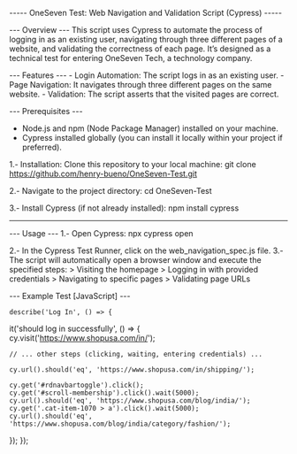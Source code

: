 ----- OneSeven Test: Web Navigation and Validation Script (Cypress) -----

--- Overview ---
This script uses Cypress to automate the process of logging in as an existing user, navigating through three different pages of a website, and validating the correctness of each page. It’s designed as a technical test for entering OneSeven Tech, a technology company.

--- Features ---
 	- Login Automation: The script logs in as an existing user.
 	- Page Navigation: It navigates through three different pages on the same website.
 	- Validation: The script asserts that the visited pages are correct.

--- Prerequisites ---
- Node.js and npm (Node Package Manager) installed on your machine.
- Cypress installed globally (you can install it locally within your project if preferred).

1.- Installation:
	Clone this repository to your local machine:
		git clone https://github.com/henry-bueno/OneSeven-Test.git

2.- Navigate to the project directory:
	cd OneSeven-Test

3.- Install Cypress (if not already installed):
	npm install cypress

------------------------------------------------


--- Usage ---
1.- Open Cypress:
	npx cypress open

2.- In the Cypress Test Runner, click on the web_navigation_spec.js file.
3.- The script will automatically open a browser window and execute the specified steps:
	> Visiting the homepage
	> Logging in with provided credentials
	> Navigating to specific pages
	> Validating page URLs


--- Example Test [JavaScript] ---

	describe('Log In', () => {
  it('should log in successfully', () => {
    cy.visit('https://www.shopusa.com/in/');

    // ... other steps (clicking, waiting, entering credentials) ...

    cy.url().should('eq', 'https://www.shopusa.com/in/shipping/');

    cy.get('#rdnavbartoggle').click();
    cy.get('#scroll-membership').click().wait(5000);
    cy.url().should('eq', 'https://www.shopusa.com/blog/india/');
    cy.get('.cat-item-1070 > a').click().wait(5000);
    cy.url().should('eq', 'https://www.shopusa.com/blog/india/category/fashion/');
  });
});
